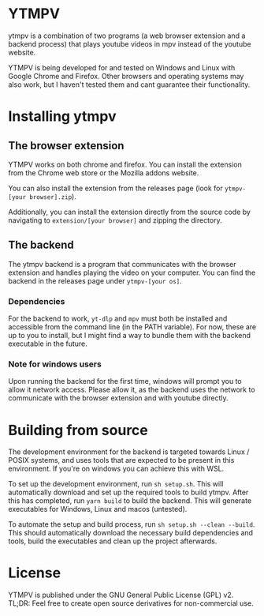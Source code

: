 # YTMPV
ytmpv is a combination of two programs (a web browser extension and a backend process) that plays youtube videos in mpv instead of the youtube website.

YTMPV is being developed for and tested on Windows and Linux with Google Chrome and Firefox. Other browsers and operating systems may also work, but I haven't tested them and cant guarantee their functionality.

# Installing ytmpv
## The browser extension
YTMPV works on both chrome and firefox. You can install the extension from the Chrome web store or the Mozilla addons website. 

You can also install the extension from the releases page (look for `ytmpv-[your browser].zip`). 

Additionally, you can install the extension directly from the source code by navigating to `extension/[your browser]` and zipping the directory.

## The backend
The ytmpv backend is a program that communicates with the browser extension and handles playing the video on your computer. You can find the backend in the releases page under `ytmpv-[your os]`.
### Dependencies
For the backend to work, `yt-dlp` and `mpv` must both be installed and accessible from the command line (in the PATH variable). For now, these are up to you to install, but I might find a way to bundle them with the backend executable in the future.
### Note for windows users
Upon running the backend for the first time, windows will prompt you to allow it network access. Please allow it, as the backend uses the network to communicate with the browser extension and with youtube directly.

# Building from source
The development environment for the backend is targeted towards Linux / POSIX systems, and uses tools that are expected to be present in this environment. If you're on windows you can achieve this with WSL.

To set up the development environment, run `sh setup.sh`. This will automatically download and set up the required tools to build ytmpv. After this has completed, run `yarn build` to build the backend. This will generate executables for Windows, Linux and macos (untested).

To automate the setup and build process, run `sh setup.sh --clean --build`. This should automatically download the necessary build dependencies and tools, build the executables and clean up the project afterwards.

# License
YTMPV is published under the GNU General Public License (GPL) v2. TL;DR: Feel free to create open source derivatives for non-commercial use.